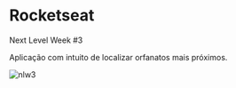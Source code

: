 # Rocketseat 
Next Level Week #3

Aplicação com intuito de localizar orfanatos mais próximos.

![nlw3](https://user-images.githubusercontent.com/54422701/103180142-c47d9180-4871-11eb-9717-7510c8f19df8.gif)
